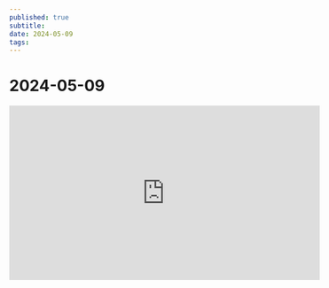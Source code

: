 ```yaml
---
published: true
subtitle: 
date: 2024-05-09
tags: 
---
```


# 2024-05-09 

<iframe width="560" height="315" src="https://files.catbox.moe/imp5i6.mp4" frameborder="0" allowfullscreen></iframe>